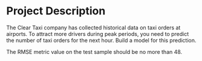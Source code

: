 # Project Description
The Clear Taxi company has collected historical data on taxi orders at airports. To attract more drivers during peak periods, you need to predict the number of taxi orders for the next hour. Build a model for this prediction.


The RMSE metric value on the test sample should be no more than 48.